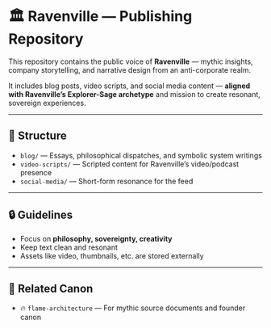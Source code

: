 # 🏛 Ravenville — Publishing Repository

This repository contains the public voice of **Ravenville** — mythic insights, company storytelling, and narrative design from an anti-corporate realm.

It includes blog posts, video scripts, and social media content — **aligned with Ravenville’s Explorer-Sage archetype** and mission to create resonant, sovereign experiences.

---

## 📁 Structure

- `blog/` — Essays, philosophical dispatches, and symbolic system writings
- `video-scripts/` — Scripted content for Ravenville’s video/podcast presence
- `social-media/` — Short-form resonance for the feed

---

## 🔒 Guidelines

- Focus on **philosophy, sovereignty, creativity**
- Keep text clean and resonant
- Assets like video, thumbnails, etc. are stored externally

---

## 🔁 Related Canon

- 🔥 `flame-architecture` — For mythic source documents and founder canon